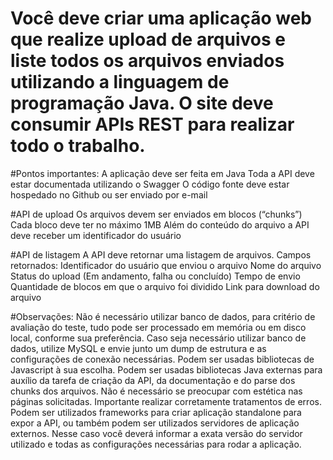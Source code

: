 # Você deve criar uma aplicação web que realize upload de arquivos e liste todos os arquivos enviados utilizando a linguagem de programação Java. O site deve consumir APIs REST para realizar todo o trabalho.

#Pontos importantes:
A aplicação deve ser feita em Java
Toda a API deve estar documentada utilizando o Swagger
O código fonte deve estar hospedado no Github ou ser enviado por e-mail

#API de upload
Os arquivos devem ser enviados em blocos (“chunks”) 
Cada bloco deve ter no máximo 1MB
Além do conteúdo do arquivo a API deve receber um identificador do usuário

#API de listagem
A API deve retornar uma listagem de arquivos.
Campos retornados: 
Identificador do usuário que enviou o arquivo
Nome do arquivo
Status do upload (Em andamento, falha ou concluído)
Tempo de envio
Quantidade de blocos em que o arquivo foi dividido
Link para download do arquivo

#Observações:
Não é necessário utilizar banco de dados, para critério de avaliação do teste, tudo pode ser processado em memória ou em disco local, conforme sua preferência. Caso seja necessário utilizar banco de dados, utilize MySQL e envie junto um dump de estrutura e as configurações de conexão necessárias.
Podem ser usadas bibliotecas de Javascript à sua escolha.
Podem ser usadas bibliotecas Java externas para auxílio da tarefa de criação da API, da documentação e do parse dos chunks dos arquivos.
Não é necessário se preocupar com estética nas páginas solicitadas.
Importante realizar corretamente tratamentos de erros.
Podem ser utilizados frameworks para criar aplicação standalone para expor a API, ou também podem ser utilizados servidores de aplicação externos. Nesse caso você deverá informar a exata versão do servidor utilizado e todas as configurações necessárias para rodar a aplicação.
